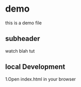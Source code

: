 # demo 
this is a demo file

## subheader
watch blah tut
## local Development

1.Open index.html in your browser